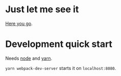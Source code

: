 # Just let me see it

[Here you go](https://daniel-giralt-len.github.io/LDnR_titleIcons/dist/).

# Development quick start

Needs [node](https://nodejs.org/) and [yarn](https://yarnpkg.com/).

`yarn webpack-dev-server` starts it on `localhost:8080`.

